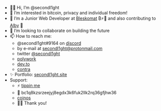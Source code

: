 - 👋🏼 Hi, I’m @secondl1ght
- 👀 I’m interested in bitcoin, privacy and individual freedom!
- 🌱 I’m a Junior Web Developer at [Bleskomat](https://bleskomat.com) ₿⚡🏧 and also contributing to [Alby](https://getalby.com) 🐝
- 💞️ I’m looking to collaborate on building the future
- 📫 How to reach me: 
  - @secondl1ght#9164 on [discord](https://discord.com/login)
  - by e-mail at secondl1ght@protonmail.com
  - twitter [@secondl1ght](https://twitter.com/secondl1ght)
  - [polywork](https://www.polywork.com/secondl1ght)
  - [dev.to](https://dev.to/secondl1ght)
  - [contra](https://contra.com/secondl1ght)
- ✨ Portfolio: [secondl1ght.site](https://secondl1ght.site)
- Support:
  - ⚡ [tippin me](https://tippin.me/@secondl1ght)
  - 🔗 bc1q8kzsrzeejyj8egdx3k6fuk2llk2rq36gfjhw36
  - [coinos](https://coinos.io/secondl1ght)
  - 🙌🏼 Thank you!  

<!---
secondl1ght/secondl1ght is a ✨ special ✨ repository because its `README.md` (this file) appears on your GitHub profile.
You can click the Preview link to take a look at your changes.
--->
